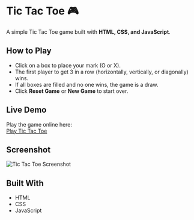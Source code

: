 # Tic Tac Toe 🎮

A simple Tic Tac Toe game built with **HTML, CSS, and JavaScript**.

## How to Play
- Click on a box to place your mark (O or X).  
- The first player to get 3 in a row (horizontally, vertically, or diagonally) wins.  
- If all boxes are filled and no one wins, the game is a draw.  
- Click **Reset Game** or **New Game** to start over.

## Live Demo
Play the game online here:  
[Play Tic Tac Toe](https://nehakonakalla9.github.io/Tic-Tac-Toe/)

## Screenshot
![Tic Tac Toe Screenshot](tic-tac-toe.jpg)

## Built With
- HTML  
- CSS  
- JavaScript

